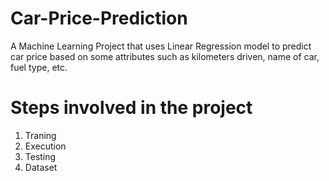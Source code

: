 # Car-Price-Prediction
A Machine Learning Project that uses Linear Regression model to predict  car price based on some attributes 
such as kilometers driven, name of car, fuel type, etc.

# Steps involved in the project
1. Traning
2. Execution
3. Testing
4. Dataset

   
